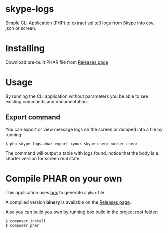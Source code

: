 skype-logs
==========

Simple CLI Application (PHP) to extract sqlite3 logs from Skype into csv, json or screen.

# Installing

Download pre-built PHAR file from [Releases page](https://github.com/edderrd/skype-logs/releases)

# Usage

By running the CLI application without parameters you be able to see existing commands and documentation.

## Export command

You can export or view message logs on the screen or dumped into a file by running:

```
$ php skype-logs.phar export <your skype user> <other user>
```

The command will output a table with logs found, notice that the body is a shorter version for screen real state.

# Compile PHAR on your own

This application uses [box](https://github.com/box-project/box2#as-a-phar-recommended) to generate a `phar` file.

A compiled version __binary__ is available on the [Releases page](https://github.com/edderrd/skype-logs/releases).

Also you can build you own by running box build in the project root folder:

```
$ composer install
$ composer phar
```